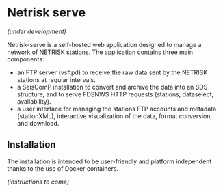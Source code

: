 # Netrisk serve
_(under development)_

Netrisk-serve is a self-hosted web application designed to manage a network of NETRISK stations. The application contains three main components:
 - an FTP server (vsftpd) to receive the raw data sent by the NETRISK stations at regular intervals.
 - a SeisComP installation to convert and archive the data into an SDS structure, and to serve FDSNWS HTTP requests (stations, dataselect, availability).
 - a user interface for managing the stations FTP accounts and metadata (stationXML), interactive visualization of the data, format conversion, and download.

## Installation
The installation is intended to be user-friendly and platform independent thanks to the use of Docker containers.

_(instructions to come)_
